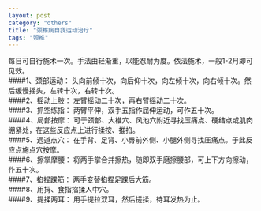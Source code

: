```yaml
---
layout: post
category: "others"
title: "颈椎病自我运动治疗"
tags: "颈椎"
---
```


每日可自行施术一次。手法由轻渐重，以能忍耐为度。依法施术，一般1-2月即可见效。  
####1、颈部运动：
头向前倾十次，向后仰十次，向左倾十次，向右倾十次。然后缓慢摇头，左转十次，右转十次。  
####2、摇动上肢：
左臂摇动二十次，再右臂摇动二十次。  
####3、抓空练指：
两臂平伸，双手五指作屈伸运动，可作五十次。  
####4、局部按摩：
可于颈部、大椎穴、风池穴附近寻找压痛点、硬结点或肌肉绷紧处，在这些反应点上进行揉按、推掐。  
####5、远道点穴：
在手背、足背、小臀前外侧、小腿外侧寻找压痛点。于此反应点施点穴按摩。  
####6、擦掌摩腰：
将两手掌合并擦热，随即双手磨擦腰部，可上下方向擦动，作五十次。  
####7、掐捏踝筋：
两手变替掐捏足踝后大筋。  
####8、用拇、食指掐揉人中穴。  
####9、提揉两耳：
用手提拉双耳，然后搓揉，待耳发热为止。  
